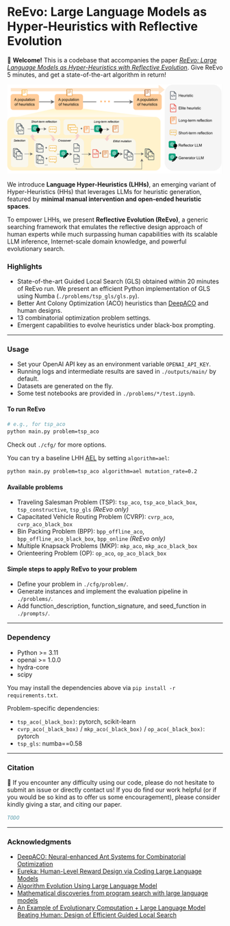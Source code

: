 # ReEvo: Large Language Models as Hyper-Heuristics with Reflective Evolution

🥳 **Welcome!** This is a codebase that accompanies the paper [*ReEvo: Large Language Models as Hyper-Heuristics with Reflective Evolution*](./assets/ReEvo_LLMs_as_HHs.pdf). Give ReEvo 5 minutes, and get a state-of-the-art algorithm in return!


![Diagram of ReEvo](./assets/reevo.png)

We introduce **Language Hyper-Heuristics (LHHs)**, an emerging variant of Hyper-Heuristics (HHs) that leverages LLMs for heuristic generation, featured by **minimal manual intervention and open-ended heuristic spaces**.

To empower LHHs, we present **Reflective Evolution (ReEvo)**, a generic searching framework that emulates the reflective design approach of human experts while much surpassing human capabilities with its scalable LLM inference, Internet-scale domain knowledge, and powerful evolutionary search.


### Highlights

- State-of-the-art Guided Local Search (GLS) obtained within 20 minutes of ReEvo run. We present an efficient Python implementation of GLS using Numba (`./problems/tsp_gls/gls.py`).
- Better Ant Colony Optimization (ACO) heuristics than [DeepACO](https://github.com/henry-yeh/DeepACO) and human designs.
- 13 combinatorial optimization problem settings.
- Emergent capabilities to evolve heuristics under black-box prompting.

---

### Usage

- Set your OpenAI API key as an environment variable `OPENAI_API_KEY`.
- Running logs and intermediate results are saved in `./outputs/main/` by default.
- Datasets are generated on the fly.
- Some test notebooks are provided in `./problems/*/test.ipynb`.

#### To run ReEvo
```bash
# e.g., for tsp_aco
python main.py problem=tsp_aco
```
Check out `./cfg/` for more options.

You can try a baseline LHH [AEL](https://arxiv.org/abs/2311.15249) by setting `algorithm=ael`:
```bash
python main.py problem=tsp_aco algorithm=ael mutation_rate=0.2
```

#### Available problems
- Traveling Salesman Problem (TSP): `tsp_aco`, `tsp_aco_black_box`, `tsp_constructive`, `tsp_gls` *(ReEvo only)*
- Capacitated Vehicle Routing Problem (CVRP): `cvrp_aco`, `cvrp_aco_black_box`
- Bin Packing Problem (BPP): `bpp_offline_aco`, `bpp_offline_aco_black_box`, `bpp_online` *(ReEvo only)*
- Multiple Knapsack Problems (MKP): `mkp_aco`, `mkp_aco_black_box`
- Orienteering Problem (OP): `op_aco`, `op_aco_black_box`

#### Simple steps to apply ReEvo to your problem

- Define your problem in `./cfg/problem/`.
- Generate instances and implement the evaluation pipeline in `./problems/`.
- Add function_description, function_signature, and seed_function in `./prompts/`.

---

### Dependency

- Python >= 3.11
- openai >= 1.0.0
- hydra-core
- scipy

You may install the dependencies above via `pip install -r requirements.txt`.

Problem-specific dependencies:

- `tsp_aco(_black_box)`: pytorch, scikit-learn
- `cvrp_aco(_black_box)` / `mkp_aco(_black_box)` / `op_aco(_black_box)`: pytorch
- `tsp_gls`: numba==0.58

---

### Citation

🤩 If you encounter any difficulty using our code, please do not hesitate to submit an issue or directly contact us! If you do find our work helpful (or if you would be so kind as to offer us some encouragement), please consider kindly giving a star, and citing our paper.

```bibtex
TODO
```

---

### Acknowledgments
- [DeepACO: Neural-enhanced Ant Systems for Combinatorial Optimization](https://github.com/henry-yeh/DeepACO)
- [Eureka: Human-Level Reward Design via Coding Large Language Models](https://github.com/eureka-research/Eureka)
- [Algorithm Evolution Using Large Language Model](https://arxiv.org/abs/2311.15249)
- [Mathematical discoveries from program search with large language models](https://github.com/google-deepmind/funsearch)
- [An Example of Evolutionary Computation + Large Language Model Beating Human: Design of Efficient Guided Local Search](https://arxiv.org/abs/2401.02051)
